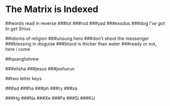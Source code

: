 # The Matrix is Indexed

##words read in reverse
###lot
###rod
###yad
###exodus
###dog
*I've got to get Sirius.*

##idioms of religion
###unsung hero
###don't shoot the messenger
###blessing in disguise
###blood is thicker than water
###ready or not, here i come

##spanglishrew

###elisha
###jesus
###jeshurun

##two letter keys

###ad
###ha
###ph
###ry
###sa

###Hg
###Na
###Xe
###Fe
###Si
###KU

